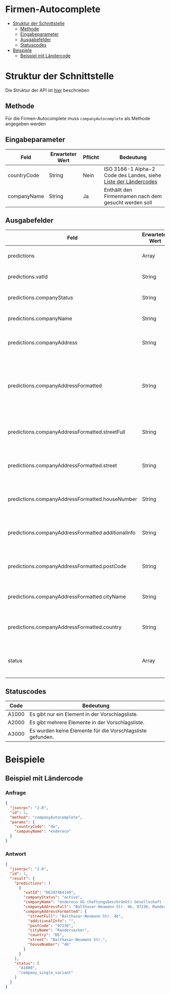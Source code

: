 # Firmen-Autocomplete

- [Struktur der Schnittstelle](#struktur-der-schnittstelle)
  - [Methode](#methode)
  - [Eingabeparameter](#eingabeparameter)
  - [Ausgabefelder](#ausgabefelder)
  - [Statuscodes](#statuscodes)
- [Beispiele](#beispiele)
  - [Beispiel mit Ländercode](#beispiel-mit-ländercode)

# Struktur der Schnittstelle

Die Struktur der API ist [hier](./../structure-api.md) beschrieben

## Methode

Für die Firmen-Autocomplete muss ```companyAutocomplete``` als Methode angegeben werden

## Eingabeparameter

| Feld        | Erwarteter Wert | Pflicht | Bedeutung                                                                                |
|-------------|-----------------|---------|------------------------------------------------------------------------------------------|
| countryCode | String          | Nein    | ISO 3166-1 Alpha-2 Code des Landes, siehe [Liste der Ländercodes](./../country-codes.md) |
| companyName | String          | Ja      | Enthällt den Firmennamen nach dem gesucht werden soll                                    |

## Ausgabefelder

| Feld                                               | Erwarteter Wert | Pflicht | Bedeutung                                                                                                                             |
|----------------------------------------------------|-----------------|---------|---------------------------------------------------------------------------------------------------------------------------------------|
| predictions                                        | Array           | Ja      | Enthält JSON-Objekte mit Korrekturvorschlägen.                                                                                        |
| predictions.vatId                                  | String          | Ja      | Enthält die formatierte Umsatzsteuer-ID der zu prüfenden Firma.                                                                       |
| predictions.companyStatus                          | String          | Ja      | Enthält den Status zu der Firma (active, inaktive, unknown)                                                                           |
| predictions.companyName                            | String          | Ja      | Enthält den Firmennamen zu diesem Vorschlag.                                                                                          |
| predictions.companyAddress                         | String          | Ja      | Enthält die unstrukturierte Firmenadresse zu diesem Vorschlag.                                                                        |
| predictions.companyAddressFormatted                | String          | Ja      | Enthält die strukturierte Firmenadresse zu diesem Vorschlag. Wird nur zurückgegeben, wenn die Adresse in strukturierter Form vorliegt |
| predictions.companyAddressFormatted.streetFull     | String          | Ja      | Enthält die Straße inkl. Hausnummer der strukturierte Firmenadresse zu diesem Vorschlag.                                              |
| predictions.companyAddressFormatted.street         | String          | Ja      | Enthält den Straßennamen der strukturierte Firmenadresse zu diesem Vorschlag.                                                         |
| predictions.companyAddressFormatted.houseNumber    | String          | Ja      | Enthält die Hausnummer der strukturierte Firmenadresse zu diesem Vorschlag.                                                           |
| predictions.companyAddressFormatted.additionalInfo | String          | Ja      | Enthält den Adresszusatz der strukturierte Firmenadresse zu diesem Vorschlag.                                                         |
| predictions.companyAddressFormatted.postCode       | String          | Ja      | Enthält die Postleitzahl der strukturierte Firmenadresse zu diesem Vorschlag.                                                         |
| predictions.companyAddressFormatted.cityName       | String          | Ja      | Enthält den Ortsname der strukturierte Firmenadresse zu diesem Vorschlag.                                                             |
| predictions.companyAddressFormatted.country        | String          | Ja      | Enthält den Ländercode der strukturierte Firmenadresse zu diesem Vorschlag.                                                           |
| status                                             | Array           | Ja      | Enthält eine Liste aus Statuscodes, die den geprüften Datensatz beschreiben. Siehe [Liste der Statuscodes](#statuscodes).             |

## Statuscodes

| Code  | Bedeutung                                                  |
|-------|------------------------------------------------------------|
| A1000 | Es gibt nur ein Element in der Vorschlagsliste.            |
| A2000 | Es gibt mehrere Elemente in der Vorschlagsliste.           |
| A3000 | Es wurden keine Elemente für die Vorschlagsliste gefunden. |

# Beispiele

## Beispiel mit Ländercode

### Anfrage

```json
{
  "jsonrpc": "2.0",
  "id": 1,
  "method": "companyAutocomplete",
  "params": {
    "countryCode": "de",
    "companyName": "endereco"
  }
}
```

### Antwort

```json
{
  "jsonrpc": "2.0",
  "id": 1,
  "result": {
    "predictions": [
      {
        "vatId": "DE297464149",
        "companyStatus": "active",
        "companyName": "endereco UG (haftungsbeschränkt) Gesellschaft für Master Data Quality Management",
        "companyAddressFull": "Balthasar-Neumann Str. 4b, 97236, Randersacker",
        "companyAddressFormatted": {
          "streetFull": "Balthasar-Neumann Str. 4b",
          "additionalInfo": "",
          "postCode": "97236",
          "cityName": "Randersacker",
          "country": "DE",
          "street": "Balthasar-Neumann Str.",
          "houseNumber": "4b"
        }
      }
    ],
    "status": [
      "A1000",
      "company_single_variant"
    ]
  }
}
```
